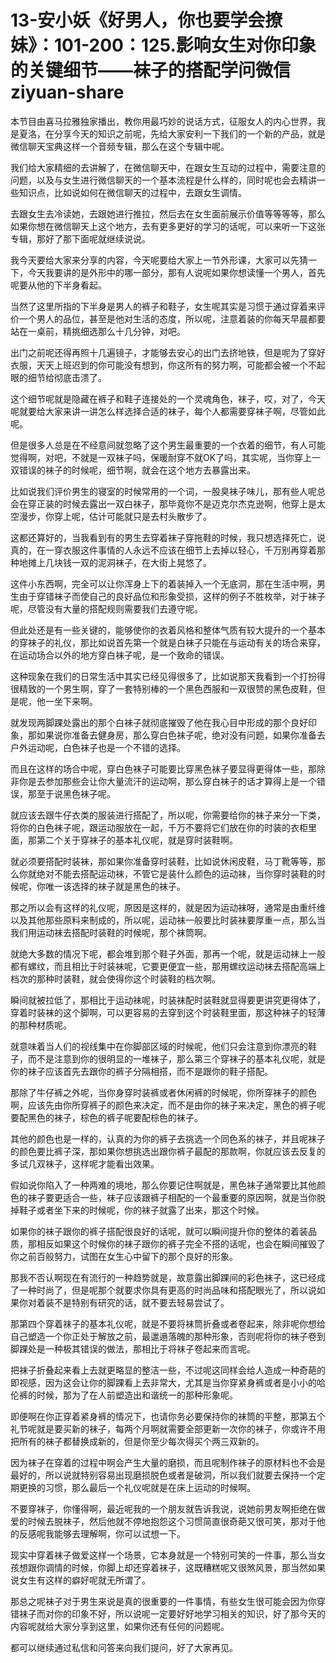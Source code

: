 # 13-安小妖《好男人，你也要学会撩妹》：101-200：125.影响女生对你印象的关键细节——袜子的搭配学问微信ziyuan-share

本节目由喜马拉雅独家播出，教你用最巧妙的说话方式，征服女人的内心世界，我是夏洛，在分享今天的知识之前呢，先给大家安利一下我们的一个新的产品，就是微信聊天宝典这样一个音频专辑，那么在这个专辑中呢。

我们给大家精细的去讲解了，在微信聊天中，在跟女生互动的过程中，需要注意的问题，以及与女生进行微信聊天的一个基本流程是什么样的，同时呢也会去精讲一些知识点，比如说如何在微信聊天的过程中，去跟女生调情。

去跟女生去冷读她，去跟她进行推拉，然后去在女生面前展示价值等等等等，那么如果你想在微信聊天上这个地方，去有更多更好的学习的话呢，可以来听一下这张专辑，那好了那下面呢就继续说说。

我今天要给大家来分享的内容，今天呢要给大家上一节外形课，大家可以先猜一下，今天我要讲的是外形中的哪一部分，那有人说呢如果你想读懂一个男人，首先呢要从他的下半身看起。

当然了这里所指的下半身是男人的裤子和鞋子，女生呢其实是习惯于通过穿着来评价一个男人的品位，甚至是他对生活的态度，所以呢，注意着装的你每天早晨都要站在一桌前，精挑细选那么十几分钟，对吧。

出门之前呢还得再照十几遍镜子，才能够去安心的出门去挤地铁，但是呢为了穿好衣服，天天上班迟到的你可能没有想到，你这所有的努力啊，可能都会被一个不起眼的细节给彻底击溃了。

这个细节呢就是隐藏在裤子和鞋子连接处的一个灵魂角色，袜子，哎，对了，今天呢就要给大家来讲一讲怎么样选择合适的袜子，每个人都需要穿袜子啊，尽管如此呢。

但是很多人总是在不经意间就忽略了这个男生最重要的一个衣着的细节，有人可能觉得啊，对吧，不就是一双袜子吗，保暖耐穿不就OK了吗，其实呢，当你穿上一双错误的袜子的时候呢，细节啊，就会在这个地方去暴露出来。

比如说我们评价男生的寝室的时候常用的一个词，一股臭袜子味儿，那有些人呢总会在穿正装的时候去露出一双白袜子，那毕竟你不是迈克尔杰克逊啊，他穿上是太空漫步，你穿上呢，估计可能就只是去村头散步了。

这都还算好的，当我看到有的男生去穿着袜子穿拖鞋的时候，我只想选择死亡，说真的，在一穿衣服这件事情的人永远不应该在细节上去掉以轻心，千万别再穿着那种地摊上几块钱一双的泥洞袜子，在大街上晃悠了。

这件小东西啊，完全可以让你浑身上下的着装掉入一个无底洞，那在生活中啊，男生由于穿错袜子而使自己的良好品位和形象受损，这样的例子不胜枚举，对于袜子呢，尽管没有大量的搭配规则需要我们去遵守呢。

但此处还是有一些关键的，能够使你的衣着风格和整体气质有较大提升的一个基本的穿袜子的礼仪，那比如说首先第一个就是白袜子只能在与运动有关的场合来穿，在运动场合以外的地方穿白袜子呢，是一个致命的错误。

这种现象在我们的日常生活中其实已经见得很多了，比如说那天我看到一个打扮得很精致的一个男生啊，穿了一套特别棒的一个黑色西服和一双很赞的黑色皮鞋，但是呢，他一坐下来啊。

就发现两脚踝处露出的那个白袜子就彻底摧毁了他在我心目中形成的那个良好印象，那如果说你准备去健身房，那么穿白色袜子呢，绝对没有问题，如果你准备去户外运动呢，白色袜子也是一个不错的选择。

而且在这样的场合中呢，穿白色袜子可能要比穿黑色袜子要显得更得体一些，那除非你是去参加那些会让你大量流汗的运动啊，那么穿白袜子的话才算得上是一个错误，那至于说黑色袜子呢。

就应该去跟牛仔衣类的服装进行搭配了，所以呢，你需要给你的袜子来分一下类，将你的白色袜子呢，跟运动服放在一起，千万不要将它们放在你的时装的衣柜里面，那第二个关于穿袜子的基本礼仪呢，就是穿时装鞋啊。

就必须要搭配时装袜，那如果你准备穿时装鞋，比如说休闲皮鞋，马丁靴等等，那么你就绝对不能去搭配运动袜，不管它是装什么颜色的运动袜，当你穿时装鞋的时候呢，你唯一该选择的袜子就是黑色的袜子。

那之所以会有这样的礼仪呢，原因是这样的，就是因为运动袜呀，通常是由重纤维以及其他那些原料来制成的，所以呢，运动袜一般要比时装袜要厚重一点，那么当我们用运动袜去搭配时装鞋的时候呢，那个袜筒啊。

就绝大多数的情况下呢，都会堆到那个鞋子外面，那再一个呢，就是运动袜上一般都有螺纹，而且相比于时装袜呢，它要更便宜一些，那用螺纹运动袜去搭配高端上档次的那种时装鞋，就会使得你这个时装鞋的档次啊。

瞬间就被拉低了，那相比于运动袜呢，时装袜配时装鞋就显得要更讲究更得体了，穿着时装袜的这个脚啊，可以更容易的去穿到这个时装鞋里面，那这种袜子的轻薄的那种材质呢。

就意味着当人们的视线集中在你脚部区域的时候呢，他们只会注意到你漂亮的鞋子，而不是注意到你的很明显的一堆袜子，那么第三个穿袜子的基本礼仪呢，就是你的袜子应该首先去跟你的裤子分隔相搭，而不是跟你的鞋子搭配。

那除了牛仔裤之外呢，当你身穿时装裤或者休闲裤的时候呢，你所穿袜子的颜色啊，应该先由你所穿裤子的颜色来决定，而不是由你的袜子来决定，黑色的裤子呢要配黑色的袜子，棕色的裤子呢要配棕色的袜子。

其他的颜色也是一样的，认真的为你的裤子去挑选一个同色系的袜子，并且呢袜子的颜色要比裤子深，那如果你想挑选出跟你裤子最配的那款啊，你就应该去反复的多试几双袜子，这样呢才能看出效果。

假如说你陷入了一种两难的境地，那么你要记住啊就是，黑色袜子通常要比其他颜色的袜子要更适合一些，袜子应该跟裤子相配的一个最重要的原因啊，就是当你脱掉鞋子或者坐下来的时候呢，你的袜子就露了出来，那这个时候。

如果你的袜子跟你的裤子搭配很良好的话呢，就可以瞬间提升你的整体的着装品质，那相反如果这个时候你的袜子跟你的裤子完全不搭的话呢，也会在瞬间摧毁了你之前百般努力，试图在女生心中留下的那个良好的形象。

那我不否认啊现在有流行的一种趋势就是，故意露出脚踝间的彩色袜子，这已经成了一种时尚了，但是呢那个就要求你具有更高的时尚品味和搭配眼光了，所以说如果你对着装不是特别有研究的话，就不要去轻易尝试了。

那第四个穿着袜子的基本礼仪呢，就是不要将袜筒折叠或者卷起来，除非呢你想给自己塑造一个你正处于解放之前，最邋遢落魄的那种形象，否则呢将你的袜子卷到脚踝处是一种极其错误的做法，那相比于将袜子卷起来而言呢。

把袜子折叠起来看上去就更略显的整洁一些，不过呢这同样会给人造成一种奇葩的即视感，因为这会让你的脚踝看上去非常大，尤其是当你穿紧身裤或者是小小的哈伦裤的时候，那为了在人前塑造出和谐统一的那种形象呢。

即便啊在你正穿着紧身裤的情况下，也请你务必要保持你的袜筒的平整，那第五个礼节呢就是要买新的袜子，每两个月啊就需要全部更新一次你的袜子，你或许不用把所有的袜子都替换成新的，但是你至少每次得买个两三双新的。

因为袜子在穿着的过程中啊会产生大量的磨损，而且呢制作袜子的原材料也不会是最好的，所以说就特别容易出现磨损脱色或者是破洞，所以我们就要去保持一个定期更换的习惯，那么最后一个礼仪呢就是在床上运动的时候啊。

不要穿袜子，你懂得啊，最近呢我的一个朋友就告诉我说，说她前男友啊拒绝在做爱的时候去脱袜子，然后他就不停地抱怨这个习惯简直很奇葩又很可笑，那对于他的反感呢我能够去理解啊，你可以试想一下。

现实中穿着袜子做爱这样一个场景，它本身就是一个特别可笑的一件事，那么当女孩想跟你调情的时候，你脚上却还穿着袜子，这既糟糕呢又很煞风景，那当然如果说女生有这样的癖好呢就无所谓了。

那总之呢袜子对于男生来说是真的很重要的一件事情，有些女生很可能会因为你穿错袜子而对你的印象不好，所以说呢一定要好好地学习相关的知识，好了那今天的内容呢就给大家分享到这里，如果你还有任何的问题呢。

都可以继续通过私信和问答来向我们提问，好了大家再见。